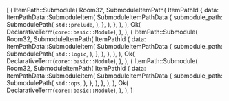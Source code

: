 [
    (
        ItemPath::Submodule(
            Room32,
            SubmoduleItemPath(
                ItemPathId {
                    data: ItemPathData::SubmoduleItem(
                        SubmoduleItemPathData {
                            submodule_path: SubmodulePath(
                                `std::prelude`,
                            ),
                        },
                    ),
                },
            ),
        ),
        Ok(
            DeclarativeTerm(`core::basic::Module`),
        ),
    ),
    (
        ItemPath::Submodule(
            Room32,
            SubmoduleItemPath(
                ItemPathId {
                    data: ItemPathData::SubmoduleItem(
                        SubmoduleItemPathData {
                            submodule_path: SubmodulePath(
                                `std::logic`,
                            ),
                        },
                    ),
                },
            ),
        ),
        Ok(
            DeclarativeTerm(`core::basic::Module`),
        ),
    ),
    (
        ItemPath::Submodule(
            Room32,
            SubmoduleItemPath(
                ItemPathId {
                    data: ItemPathData::SubmoduleItem(
                        SubmoduleItemPathData {
                            submodule_path: SubmodulePath(
                                `std::ops`,
                            ),
                        },
                    ),
                },
            ),
        ),
        Ok(
            DeclarativeTerm(`core::basic::Module`),
        ),
    ),
]